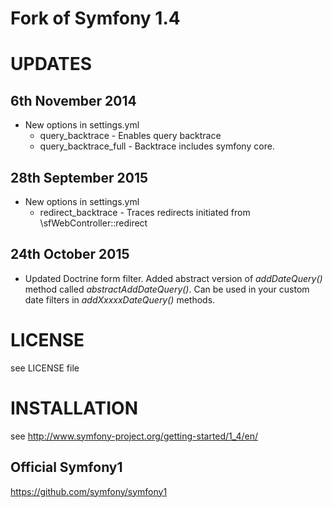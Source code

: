 Fork of Symfony 1.4
===================

UPDATES
===================
6th November 2014
-------------------
* New options in settings.yml
    * query_backtrace - Enables query backtrace
    * query_backtrace_full - Backtrace includes symfony core.


28th September 2015
-------------------
* New options in settings.yml
    * redirect_backtrace - Traces redirects initiated from \sfWebController::redirect
    
24th October 2015
-------------------
* Updated Doctrine form filter. Added abstract version of _addDateQuery()_ method called _abstractAddDateQuery()_. 
Can be used in your custom date filters in _addXxxxxDateQuery()_ methods.



LICENSE
===================

see LICENSE file

INSTALLATION
===================

see http://www.symfony-project.org/getting-started/1_4/en/

Official Symfony1
-----------------
https://github.com/symfony/symfony1
